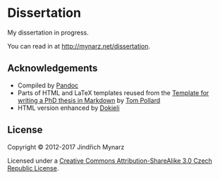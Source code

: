 # Dissertation

My dissertation in progress.

You can read in at <http://mynarz.net/dissertation>.

## Acknowledgements

* Compiled by [Pandoc](http://pandoc.org)
* Parts of HTML and LaTeX templates reused from the [Template for writing a PhD thesis in Markdown](https://github.com/tompollard/phd_thesis_markdown) by [Tom Pollard](https://github.com/tompollard)
* HTML version enhanced by [Dokieli](https://dokie.li)

## License

Copyright &copy; 2012-2017 Jindřich Mynarz

Licensed under a [Creative Commons Attribution-ShareAlike 3.0 Czech Republic License](https://creativecommons.org/licenses/by-sa/3.0/cz).
